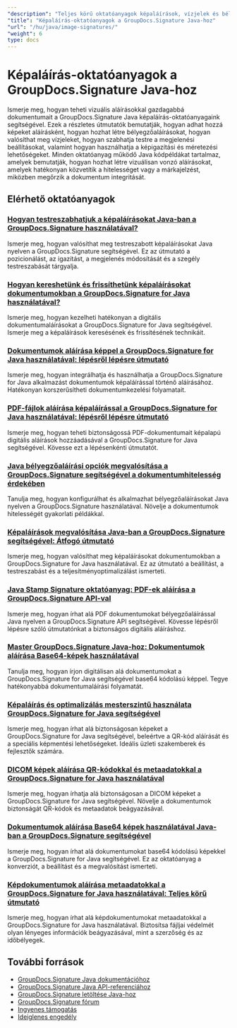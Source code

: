 ```yaml
---
"description": "Teljes körű oktatóanyagok képaláírások, vízjelek és bélyegzők dokumentumokhoz való hozzáadásához a GroupDocs.Signature for Java használatával."
"title": "Képaláírás-oktatóanyagok a GroupDocs.Signature Java-hoz"
"url": "/hu/java/image-signatures/"
"weight": 6
type: docs
---
```

# Képaláírás-oktatóanyagok a GroupDocs.Signature Java-hoz

Ismerje meg, hogyan teheti vizuális aláírásokkal gazdagabbá dokumentumait a GroupDocs.Signature Java képaláírás-oktatóanyagaink segítségével. Ezek a részletes útmutatók bemutatják, hogyan adhat hozzá képeket aláírásként, hogyan hozhat létre bélyegzőaláírásokat, hogyan valósíthat meg vízjeleket, hogyan szabhatja testre a megjelenési beállításokat, valamint hogyan használhatja a képigazítási és méretezési lehetőségeket. Minden oktatóanyag működő Java kódpéldákat tartalmaz, amelyek bemutatják, hogyan hozhat létre vizuálisan vonzó aláírásokat, amelyek hatékonyan közvetítik a hitelességet vagy a márkajelzést, miközben megőrzik a dokumentum integritását.

## Elérhető oktatóanyagok

### [Hogyan testreszabhatjuk a képaláírásokat Java-ban a GroupDocs.Signature használatával?](./customize-image-signatures-java-groupdocs-signature/)
Ismerje meg, hogyan valósíthat meg testreszabott képaláírásokat Java nyelven a GroupDocs.Signature segítségével. Ez az útmutató a pozicionálást, az igazítást, a megjelenés módosítását és a szegély testreszabását tárgyalja.

### [Hogyan kereshetünk és frissíthetünk képaláírásokat dokumentumokban a GroupDocs.Signature for Java használatával?](./groupdocs-signature-java-image-signatures/)
Ismerje meg, hogyan kezelheti hatékonyan a digitális dokumentumaláírásokat a GroupDocs.Signature for Java segítségével. Ismerje meg a képaláírások keresésének és frissítésének technikáit.

### [Dokumentumok aláírása képpel a GroupDocs.Signature for Java használatával: lépésről lépésre útmutató](./sign-documents-image-groupdocs-signature-java/)
Ismerje meg, hogyan integrálhatja és használhatja a GroupDocs.Signature for Java alkalmazást dokumentumok képaláírással történő aláírásához. Hatékonyan korszerűsítheti dokumentumkezelési folyamatait.

### [PDF-fájlok aláírása képaláírással a GroupDocs.Signature for Java használatával: lépésről lépésre útmutató](./sign-pdf-image-signature-groupdocs-java/)
Ismerje meg, hogyan teheti biztonságossá PDF-dokumentumait képalapú digitális aláírások hozzáadásával a GroupDocs.Signature for Java segítségével. Kövesse ezt a lépésenkénti útmutatót.

### [Java bélyegzőaláírási opciók megvalósítása a GroupDocs.Signature segítségével a dokumentumhitelesség érdekében](./implement-java-stamp-sign-options-groupdocs-signature/)
Tanulja meg, hogyan konfigurálhat és alkalmazhat bélyegzőaláírásokat Java nyelven a GroupDocs.Signature használatával. Növelje a dokumentumok hitelességét gyakorlati példákkal.

### [Képaláírások megvalósítása Java-ban a GroupDocs.Signature segítségével: Átfogó útmutató](./mastering-image-signatures-java-groupdocs/)
Ismerje meg, hogyan valósíthat meg képaláírásokat dokumentumokban a GroupDocs.Signature for Java használatával. Ez az útmutató a beállítást, a testreszabást és a teljesítményoptimalizálást ismerteti.

### [Java Stamp Signature oktatóanyag: PDF-ek aláírása a GroupDocs.Signature API-val](./java-groupdocs-signature-stamp-tutorial/)
Ismerje meg, hogyan írhat alá PDF dokumentumokat bélyegzőaláírással Java nyelven a GroupDocs.Signature API segítségével. Kövesse lépésről lépésre szóló útmutatónkat a biztonságos digitális aláíráshoz.

### [Master GroupDocs.Signature Java-hoz: Dokumentumok aláírása Base64-képek használatával](./groupdocs-signature-java-base64-image/)
Tanulja meg, hogyan írjon digitálisan alá dokumentumokat a GroupDocs.Signature for Java segítségével base64 kódolású képpel. Tegye hatékonyabbá dokumentumaláírási folyamatát.

### [Képaláírás és optimalizálás mesterszintű használata GroupDocs.Signature for Java segítségével](./groupdocs-signature-java-image-optimization/)
Ismerje meg, hogyan írhat alá biztonságosan képeket a GroupDocs.Signature for Java segítségével, beleértve a QR-kód aláírását és a speciális képmentési lehetőségeket. Ideális üzleti szakemberek és fejlesztők számára.

### [DICOM képek aláírása QR-kódokkal és metaadatokkal a GroupDocs.Signature for Java használatával](./sign-dicom-images-groupdocs-signature-java/)
Ismerje meg, hogyan írhatja alá biztonságosan a DICOM képeket a GroupDocs.Signature for Java segítségével. Növelje a dokumentumok biztonságát QR-kódok és metaadatok beágyazásával.

### [Dokumentumok aláírása Base64 képek használatával Java-ban a GroupDocs.Signature segítségével](./sign-document-base64-image-groupdocs-signature-java/)
Ismerje meg, hogyan írhat alá dokumentumokat base64 kódolású képekkel a GroupDocs.Signature for Java segítségével. Ez az oktatóanyag a konverziót, a beállítást és a megvalósítást ismerteti.

### [Képdokumentumok aláírása metaadatokkal a GroupDocs.Signature for Java használatával: Teljes körű útmutató](./sign-image-documents-metadata-groupdocs-signature-java/)
Ismerje meg, hogyan írhat alá képdokumentumokat metaadatokkal a GroupDocs.Signature for Java használatával. Biztosítsa fájljai védelmét olyan lényeges információk beágyazásával, mint a szerzőség és az időbélyegek.

## További források

- [GroupDocs.Signature Java dokumentációhoz](https://docs.groupdocs.com/signature/java/)
- [GroupDocs.Signature Java API-referenciához](https://reference.groupdocs.com/signature/java/)
- [GroupDocs.Signature letöltése Java-hoz](https://releases.groupdocs.com/signature/java/)
- [GroupDocs.Signature fórum](https://forum.groupdocs.com/c/signature)
- [Ingyenes támogatás](https://forum.groupdocs.com/)
- [Ideiglenes engedély](https://purchase.groupdocs.com/temporary-license/)